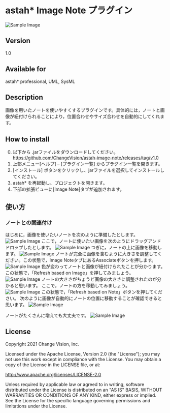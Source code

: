 astah* Image Note プラグイン
===============================
![Sample Image](doc/image000.png)

Version
----------------
1.0

Available for
----------------
astah* professional, UML, SysML

Description
----------------
画像を用いたノートを使いやすくするプラグインです。具体的には，ノートと画像が紐付けられることにより，位置合わせやサイズ合わせを自動的にしてくれます。

How to install
----------------

0. 以下から .jarファイルをダウンロードしてください。
   https://github.com/ChangeVision/astah-image-note/releases/tag/v1.0
1. 上部メニュー[ヘルプ] – [プラグイン一覧] からプラグイン一覧を開きます。
2. [インストール] ボタンをクリックし、jarファイルを選択してインストールしてください。
3. astah* を再起動し、プロジェクトを開きます。
4. 下部の拡張ビューに[Image Note]タブが追加されます。

使い方
----------------
### ノートとの関連付け
はじめに，画像を使いたいノートを次のように準備したとします。
![Sample Image](doc/image001.png)
ここで，ノートに使いたい画像を次のようにドラッグアンドドロップしたとします。
![Sample Image](doc/image002.png)
つぎに，ノートの上に画像を移動します。
![Sample Image](doc/image003.png)
ノートが完全に画像を含むように大きさを調整してください。この状態で，Image NoteタブにあるAssociateボタンを押します。
![Sample Image](doc/image004.png)
色が変わってノートと画像が紐付けられたことが分かります。この状態で，「Refresh based on Image」を押してみましょう。
![Sample Image](doc/image005.png)
ノートの大きさがちょうど画像の大きさに調整されたのが分かると思います。
ここで，ノートの方を移動してみましょう。
![Sample Image](doc/image006.png)
この状態で，「Refresh based on Note」ボタンを押してください。
次のように画像が自動的にノートの位置に移動することが確認できると思います。
![Sample Image](doc/image007.png)

ノートがたくさんに増えても大丈夫です。
![Sample Image](doc/image000.png)

License
---------------
Copyright 2021 Change Vision, Inc.

Licensed under the Apache License, Version 2.0 (the "License");
you may not use this work except in compliance with the License.
You may obtain a copy of the License in the LICENSE file, or at:

<http://www.apache.org/licenses/LICENSE-2.0>

Unless required by applicable law or agreed to in writing, software
distributed under the License is distributed on an "AS IS" BASIS,
WITHOUT WARRANTIES OR CONDITIONS OF ANY KIND, either express or implied.
See the License for the specific language governing permissions and
limitations under the License.
